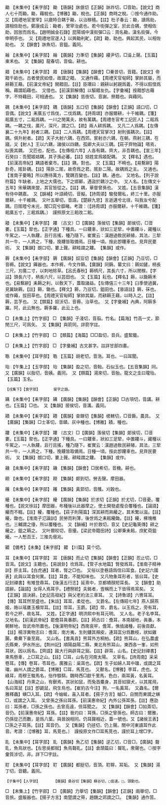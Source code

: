 <!-- { "loadSidebar": true } -->
耡	【未集中】【耒字部】	耡	【唐韻】牀倨切【正韻】牀祚切，□音助。【說文】商人七十而耡。耡，藉稅也。【博雅】耡，稅也。【正韻】商時之稅。◎按今通作助。　又【周禮地官里宰】以歲時合耦于耡，以治稼穡。【註】杜子春云：耡，讀爲助，謂相佐助也。鄭康成云：耡者，里宰治處也。若今街彈之室，於此合耦，使相佐助，因放而爲名。【趙明誠金石錄】昆陽城中漢街彈□云：周名耡，漢名街彈，今申明亭也。　又【周禮地官遂人】以興耡利甿。【疏】耡，助也。興起其民，以相佐助也。　又【韻會】牀魚切，音鉏。義同。

耣	【未集中】【耒字部】	耣	【廣韻】力準切【集韻】縷尹切，□淪上聲。【玉篇】束禾也。　又【集韻】龍春切，音倫。耕也。

耤	【未集中】【耒字部】	耤	【唐韻】【集韻】【韻會】□秦昔切，音籍。【說文】帝耤千畝也。古者使民如借，故謂之耤。　又通作藉。【周禮天官甸師】掌帥其屬，而耕耨王藉。【前漢文帝紀】開耤田。【註】臣瓚曰：親耕以躬親爲義，不得以假借爲稱。藉謂蹈藉也。　又借也。【前漢郭解傳】以驅耤友仇。【字彙補】按耤卽古藉字，不特藉田，可相通也。　又【集韻】慈夜切，音謝。祭耤也。與藉同。

耦	【未集中】【耒字部】	耦	【唐韻】五口切【集韻】【韻會】【正韻】語口切，□音偶。【說文】耒廣五寸爲伐，二伐爲耦。【詩周頌】亦服爾耕，十千維耦。【箋】耜廣五寸，二耜爲耦。一川之閒萬夫，故有萬耦。【周禮冬官考工記匠人】二耜爲耦。一耦之伐，廣尺，深尺，謂之□。【疏】兩人耕爲耦。　又凡二人爲耦。【左傳襄二十九年】射者三耦。【註】二人爲耦。【周禮天官掌次】射則張耦次。【註】耦。俱升射者。【疏】天子大射六耦，在西郊。賔射亦六耦，在朝。燕射三耦，在寢。又【射人】王以六耦，諸侯以四耦，孤卿大夫以三耦。【莊子齊物論】嗒焉，似喪其耦。　又匹也，配也。【左傳桓六年】人各有耦，齊大，非吾耦也。【宣三年】石癸曰：吾聞姬姞耦，其子孫必蕃。【註】姞姓宜爲姬配耦。　又【釋名】遇也。【前漢高帝紀】耦語者棄市。【註】耦，對也。　又【玉篇】不畸也。【易繫辭】陽卦奇，隂卦耦。【註】陽卦二隂，故奇爲之君。隂卦二陽。故耦爲之主。　又通也。【淮南子要略】所以應待萬方，覽耦百變也。【註】耦，通也。　又地名。【列子說符篇】牛缺者，上地之大儒也。下之邯鄲，遇盜於耦沙之中。　又人名。【左傳文十五年】宋華耦來盟，其官皆從之。【註】耦，華督曾孫也。　又姓。【五音集韻】漢有侍中耦嘉。　又【韻補】叶語綺切，音擬。【詩周頌】駿發爾私，終三十里。亦服爾耕，十千維耦。　又叶五舉切，音語。【楚辭九思】言逝邁兮北徂，叫我友兮配耦。日隂曀兮未光，闃□窕兮靡睹。考證：〔【詩周頌】亦服爾耕，十千維耦。【箋】耜廣五寸，三耜爲耦。〕　謹照原文三耜改二耜。 

耧	【未集中】【耒字部】	耬	〔古文〕□【廣韻】落侯切【集韻】郞侯切，□音婁。【玉篇】犂也。【正字通】下種具。一曰耬車，狀如三足犂，中置耬斗，藏種以牛駕之，一人執耬，且行且搖，種乃隨下。崔實云：漢趙過敎民耕殖，其法，三犂共一牛，一人將之，下種，挽耬皆取備焉。日種一頃。按此卽耬車也。見齊民要術。　又【集韻】朗口切，婁上聲。耕畦謂之耬。　【集韻】或作。

耨	【未集中】【耒字部】	耨	【廣韻】奴豆切【集韻】【韻會】【正韻】乃豆切，□音槈。【說文】薅器也。本作槈，今文作耨。【廣韻】同鎒。纂文曰：耨如鏟，柄長三尺，刃廣二寸，以刺地除草。【呂氏春秋】耨柄尺，其長六寸，所以閒稼。【字詁】頭長六寸，柄長六尺，以芸田也。　又【玉篇】耘也。【釋名】耨，以鋤耨禾也。【易繫辭】耒耨之利，以敎天下，蓋取諸益。【左傳僖三十三年】臼季使過冀，見冀缺耨。【註】耨，鋤也。【釋文】耨，乃豆切，鉏田也。【晉語註】耨，茠也。或作薅，拔田草也。【周禮天官甸師】掌帥其屬，而耕耨王藉，以時入之。【註】耨，芸芓也。　又【類篇】奴沃切，音褥，治草也。　又【字彙補】內典，阿耨多羅。阿，此云無也。耨多羅，此云上也。

□	【未集上】【竹字部】	□	【集韻】子淺切，音翦。竹名。【篇海】竹高一丈，節閒三尺，可爲矢。　又【集韻】與箭同。詳箭字註。

□	【未集上】【竹字部】	□	【類篇】【海篇】□□盈切，音兵。盛絮籠。

□	【未集上】【竹字部】	□	【字彙補】古文甚字。註詳甘部四畫。

聕	【未集中】【耳字部】	聕	【玉篇】胡老切，音浩。耳也。一曰耳聞。

珆	【午集上】【玉字部】	珆	【集韻】盈之切，音飴。石似玉也。【五音集韻】同。　又【廣韻】以脂切，音姨。義同。　又【類篇】湯來切，音胎。龍文之圭曰瓏珆。【玉篇】玉名。

	【戌集下】【食字部】		餐字之譌。

耩	【未集中】【耒字部】	耩	【廣韻】【集韻】【韻會】【正韻】□古項切，音講。耕也。【玉篇】□也。　又【集韻】居侯切，音溝。義同。

耫	【未集中】【耒字部】	耫	【廣韻】查鎋切【集韻】槎轄切，□音鐁。農具。　又【廣韻】【集韻】□士革切，音賾。灰中種也。【博雅】耫，種也。

耬	【未集中】【耒字部】	耬	〔古文〕□【廣韻】落侯切【集韻】郞侯切，□音婁。【玉篇】犂也。【正字通】下種具。一曰耬車，狀如三足犂，中置耬斗，藏種以牛駕之，一人執耬，且行且搖，種乃隨下。崔實云：漢趙過敎民耕殖，其法，三犂共一牛，一人將之，下種，挽耬皆取備焉。日種一頃。按此卽耬車也。見齊民要術。　又【集韻】朗口切，婁上聲。耕畦謂之耬。　【集韻】或作。

耭	【未集中】【耒字部】	耭	【集韻】【韻會】□居希切，音機。耕也。

耮	【未集中】【耒字部】	耮	【集韻】郞到切，勞去聲。摩田器。

耯	【未集中】【耒字部】	耯	【集韻】黃郭切，音雘。刈穀也。

耰	【未集中】【耒字部】	耰	【廣韻】【集韻】於求切【正韻】於尤切，□音憂。覆種也。【說文徐註】摩田器，布種後以此器摩之，使土開發處復合覆種也。【論語】耰而不輟。【註】耰，覆種也。【莊子則陽篇】深其耕而熟耰之，其禾繁以滋。【註】耰，鋤也。【淮南子氾論訓】民勞而利薄，後世爲之耒耜耰鋤。【註】耰，椓塊椎也。三輔謂之儓，所以覆種也。　又【韻補】叶於救切，音又【史記龜筴傳】耕之耰之，鉏之耨之。　又叶爾皎切，音擾。【梁武帝籍田詩】公卿秉耒耜，庶甿荷鉏耰。一人慙百王，三推先億兆。

耱	【備考】【未集】【耒字部】	耱	【川篇】莫个切。

耳	【未集中】【耳字部】	耳	【唐韻】而止切【集韻】【韻會】【正韻】忍止切，□音洱。【說文】主聽也。【易說卦】坎爲耳。【管子水地篇】腎發爲耳。【淮南子精神訓】肝主耳。【白虎通】耳者，腎之□也。　又俗以塗巷語爲信曰耳食。【史記六國表】此與以耳食何異。【註】耳食，不能知味也。　又凡物象耳形者，皆曰耳。【史記封禪書】有雉登鼎耳。【後漢五行志】延熹中，京都幘顏短耳長。　又【韻會】助語辭。【論語】女得人焉耳乎。【禮祭統】夫銘者，壹稱而上下皆得焉耳矣。　又【正韻】語決辭。【史記高祖紀】與父老約法三章耳。　又【詩魯頌】六轡耳耳。【傳】耳耳然至盛也。【朱註】耳耳，柔從也。　又爵名。【左傳昭七年】燕人歸燕姬，賂以瑤罋玉櫝斝耳。【註】斝耳，玉爵。【疏】斝，爵名，以玉爲之，旁有耳，若今之杯，故名耳。　又姓。【正字通】明洪熙中有耳元明。　又人名。老子名李耳。　又地名。【前漢武帝紀】罷儋耳眞番郡。【註】師古曰：儋耳，本南越地，眞番，本朝鮮地，皆武帝所置也。【後漢明帝紀】西南哀牢，儋耳，僬僥諸種，前後貢獻。【註】楊浮異物志曰：儋耳，南方夷，生則鏤其頰皮，連耳匡分爲數枝，狀如雞腸，纍纍下垂至肩。　又山名。【書禹貢】熊耳外方桐柏。【疏】熊耳山，在弘農盧氏縣東，伊水所出。【荆州記】順陽益陽二縣，東北有熊耳山，東西各一峯，如熊耳狀，因以爲名。【齊語】踰大行與辟耳之谿。【註】辟耳，山名。【史記封禪書】束馬懸車，上□耳之山。【註】□耳，山名在河南太陽。　又草名。【詩周南】采采卷耳。【傳】卷耳，苓耳也。廣雅云：枲耳也。【疏】生子如婦人耳中璫，或謂之耳璫，幽州人謂之爵耳。【博雅】□耳，馬莧也。　又獸名。【博雅】李耳，虎也。又綠耳，周穆王駿馬名，俗作騄駬。魏時西□獻千里馬，色白，兩耳黃，名黃耳。【山海經】丹熏之山，有獸焉，其狀如鼠，而兔首麋身，其音如獋犬，以其尾飛，名曰耳鼠【註】卽鼯鼠，飛生鳥也。【崔豹古今注】狗，一名黃耳。　又蟲名。【爾雅釋蟲】螾□入耳。【疏】今蚰蜒，喜入耳者。【揚子方言】蚰□，自關而東謂之螾□，或謂之入耳。　又曾孫之孫曰耳孫。【前漢惠帝紀】內外公孫耳孫。【註】應劭曰：耳孫者，□孫之孫也。去曾高遠，但耳聞之。　又【集韻】【韻會】□如蒸切，音仍。【前漢惠帝紀】耳孫。【註】晉灼曰：耳孫，□孫之曾孫也。師古曰：爾雅，仍孫從己而數，是爲八葉。與晉說相同。仍耳聲相近，蓋一號也。又【諸侯王表】□孫之子耳孫。【註】耳音仍。　又【集韻】仍拯切，仍上聲。關中河東讀耳作此音。考證：〔【博雅】耳，馬莧也。〕　謹按原文作□耳馬莧也，謹於耳上增□字。 

耴	【未集中】【耳字部】	耴	【廣韻】魚乙切【集韻】逆乙切，□音□。【廣韻】聱耴，魚鳥狀也。【左思吳都賦】魚鳥聱耴。【註】倉頡篇曰：聱耴，衆聲也。◎按字彙質涉切，非。詳下□字註。

耵	【未集中】【耳字部】	耵	【廣韻】都挺切，音頂。耵聹，耳垢。　又【集韻】湯丁切，音聽。義同。

	【子集中】【人字部】		【廣韻】桑谷切【集韻】蘇谷切，□音速。□，頭動也。

□	【未集上】【竹字部】	□	【廣韻】力舉切【集韻】【韻會】【正韻】兩舉切，□音旅。盛飯器也。【揚子方言】南楚謂之筲，趙魏之郊謂之□。　【集韻】通作筥。


